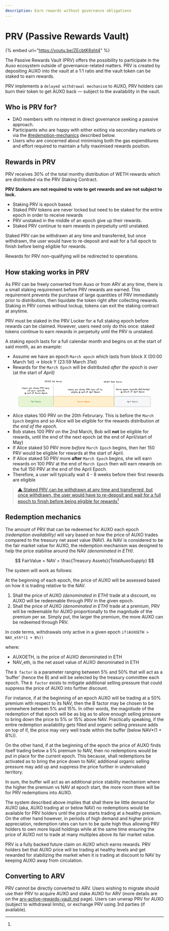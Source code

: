 ```yaml
---
description: Earn rewards without governance obligations
---
```


# PRV (Passive Rewards Vault)

{% embed url="https://youtu.be/ZEcbtK6sht4" %}

The Passive Rewards Vault (PRV) offers the possibility to participate in the Auxo ecosystem outside of governance-related matters. PRV is created by depositing AUXO into the vault at a 1:1 ratio and the vault token can be staked to earn rewards.

PRV implements a `delayed withdrawal mechanism` to AUXO, PRV holders can burn their token to get AUXO back — subject to the availability in the vault.

## Who is PRV for?

* DAO members with no interest in direct governance seeking a passive approach.
* Participants who are happy with either exiting via secondary markets or via the  [#redemption-mechanics](./#redemption-mechanics "mention") described below.
* Users who are concerned about minimising both the gas expenditures and effort required to maintain a fully maximised rewards position.

## Rewards in PRV <a href="#rewards-in-prv" id="rewards-in-prv"></a>

PRV receives 30% of the total monthy distribution of WETH rewards which are distributed via the PRV Staking Contract.

**PRV Stakers are not required to vote to get rewards and are not subject to lock.**

* Staking PRV is epoch based.
* Staked PRV tokens are never locked but need to be staked for the entire epoch in order to receive rewards
* PRV unstaked in the middle of an epoch give up their rewards.
* Staked PRV continue to earn rewards in perpetuity until unstaked.

Staked PRV can be withdrawn at any time and transferred, but once withdrawn, the user would have to re-deposit and wait for a full epoch to finish before being eligible for rewards.

Rewards for PRV non-qualifying will be redirected to operations.

## How staking works in PRV

As PRV can be freely converted from Auxo or from ARV at any time, there is a small staking requirement before PRV rewards are earned. This requirement prevents the purchase of large quantities of PRV immediately prior to distribution, then liquidate the token right after collecting rewards. Staking in PRV comes without lockup, tokens can exit the staking contract at anytime.

PRV must be staked in the PRV Locker for a full staking epoch before rewards can be claimed. However, users need only do this once: staked tokens continue to earn rewards in perpetuity until the PRV is unstaked.

A staking epoch lasts for a full calendar month and begins on at the start of said month, as an example:

* Assume we have an epoch `March epoch` which lasts from block X (00:00 March 1st) → block Y (23:59 March 31st)
* Rewards for the `March Epoch` will be distributed _after the epoch is over_ (at the start of _April)_

<figure><img src="../../.gitbook/assets/rewards prv.png" alt=""><figcaption></figcaption></figure>

* Alice stakes 100 PRV on the 20th Februrary. This is before the `March Epoch` begins and so Alice will be eligible for the rewards distribution _at the_ _end of the epoch._
* Bob stakes 100 PRV on the 2nd March, Bob will **not** be eligible for rewards, until the end of the next epoch (at the end of April/start of May)
* If Alice staked 50 PRV more _before_ `March Epoch` begins, then her 150 PRV would be eligible for rewards at the start of April.
* If Alice staked 50 PRV more **after** `March Epoch` begins, she will earn rewards on 100 PRV at the end of `March Epoch` then will earn rewards on the full 150 PRV at the end of the April Epoch.
* Therefore, a user will typically wait 4 - 8 weeks before their first rewards are eligible

> [⚠️ Staked PRV can be withdrawn at any time and transferred, but once withdrawn, the user would have to re-deposit and wait for a full epoch to finish before being eligible for rewards](#user-content-fn-1)[^1]



## Redemption mechanics

The amount of PRV that can be redeemed for AUXO each epoch _(redemption availability)_ will vary based on how the price of AUXO trades compared to the treasury net asset value (NAV). As NAV is considered to be the fair market value for AUXO, the redemption mechanism was designed to help the price stabilise around the NAV _(denominated in ETH)_.

$$
FairValue = NAV = \frac{Treasury Assets}{TotalAuxoSupply}
$$

The system will work as follows:

At the beginning of each epoch, the price of AUXO will be assessed based on how it is trading relative to the NAV.

1. Shall the price of AUXO _(denominated in ETH)_ trade at a discount, no AUXO will be redeemable through PRV in the given epoch.
2. Shall the price of AUXO _(denominated in ETH)_ trade at a premium, PRV will be redeemable for AUXO proportionally to the magnitude of the premium per se. Simply put, the larger the premium, the more AUXO can be redeemed through PRV.

In code terms, withdrawals only active in a given epoch `if(AUXOETH > NAV_eth*(1 + B%))`

where:

* AUXOETH, is the price of AUXO denominated in ETH
* NAV\_eth, is the net asset value of AUXO denominated in ETH

The `B factor` is a parameter ranging between 5% and 50% that will act as a ‘buffer’ (hence the B) and will be selected by the treasury committee each epoch. The `B factor` exists to mitigate additional selling pressure that could suppress the price of AUXO into further discount.

For instance, if at the beginning of an epoch AUXO will be trading at a 50% premium with respect to its NAV, then the B factor may be chosen to be somewhere between 5% and 15%. In other words, the magnitude of the redemption of that epoch will be as big as to allow enough selling pressure to bring down the price to 5% or 15% above NAV. Practically speaking, if the entire redemption availability gets filled and organic selling pressure adds on top of if, the price may very well trade within the buffer (below NAV\*(1 + B%)).

On the other hand, if at the beginning of the epoch the price of AUXO finds itself trading below a 5% premium to NAV, then no redemptions would be put in place for the current epoch. This because, shall redemptions be activated as to bring the price down to NAV, additional organic selling pressure may add up and suppress the price further in undervalued territory.

In sum, the buffer will act as an additional price stability mechanism where the higher the premium vs NAV at epoch start, the more room there will be for PRV redemptions into AUXO.

The system described above implies that shall there be little demand for AUXO (aka, AUXO trading at or below NAV) no redemptions would be available for PRV holders until the price starts trading at a healthy premium. On the other hand however, in periods of high demand and higher price appreciation, redemption rates can turn to be quite high thus allowing PRV holders to own more liquid holdings while at the same time ensuring the price of AUXO not to trade at many multiples above its fair market value.

PRV is a fully backed future claim on AUXO which earns rewards. PRV holders bet that AUXO price will be trading at healthy levels and get rewarded for stabilizing the market when it is trading at discount to NAV by keeping AUXO away from circulation.

## Converting to ARV

PRV cannot be directly converted to ARV. Users wishing to migrate should use their PRV to acquire AUXO and stake AUXO for ARV (more details are on the [arv-active-rewards-vault.md](../../products-and-services/rewards-vaults/arv-active-rewards-vault.md "mention") page). Users can unwrap PRV for AUXO (subject to withdrawal limits), or exchange PRV using 3rd parties (if available).

[^1]: 
